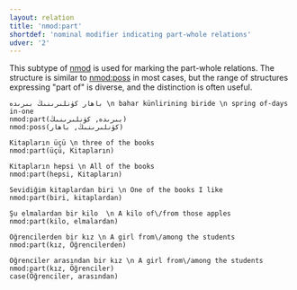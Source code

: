 ```yaml
---
layout: relation
title: 'nmod:part'
shortdef: 'nominal modifier indicating part-whole relations'
udver: '2'
---
```


This subtype of [nmod]() is used for marking the part-whole relations.
The structure is similar to [nmod:poss](nmod-poss) in most cases,
but the range of structures expressing "part of" is diverse,
and the distinction is often useful.

~~~ sdparse
باھار كۈنلىرىنىڭ بىرىدە \n bahar künlirining biride \n spring of-days in-one
nmod:part(بىرىدە, كۈنلىرىنىڭ)
nmod:poss(كۈنلىرىنىڭ, باھار)
~~~

~~~ sdparse
Kitapların üçü \n three of the books
nmod:part(üçü, Kitapların)
~~~

~~~ sdparse
Kitapların hepsi \n All of the books
nmod:part(hepsi, Kitapların)
~~~

~~~ sdparse
Sevidiğim kitaplardan biri \n One of the books I like
nmod:part(biri, kitaplardan)
~~~

~~~ sdparse
Şu elmalardan bir kilo  \n A kilo of\/from those apples
nmod:part(kilo, elmalardan)
~~~

~~~ sdparse
Öğrencilerden bir kız \n A girl from\/among the students
nmod:part(kız, Öğrencilerden)
~~~

~~~ sdparse
Öğrenciler arasından bir kız \n A girl from\/among the students
nmod:part(kız, Öğrenciler)
case(Öğrenciler, arasından)
~~~

<!-- Interlanguage links updated St lis 3 20:58:59 CET 2021 -->
